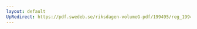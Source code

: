 ```yaml
---
layout: default
UpRedirect: https://pdf.swedeb.se/riksdagen-volumeG-pdf/199495/reg_199495_FöU.pdf
---
```

